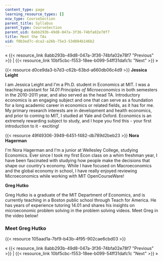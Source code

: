 ```yaml
---
content_type: page
learning_resource_types: []
ocw_type: CourseSection
parent_title: Syllabus
parent_type: CourseSection
parent_uid: 8abb293b-49d8-047a-3f36-74bfa02e78f7
title: Meet the TAs
uid: f0b3ed7c-dca2-a26b-75e3-53d084b146b2
---
```


« {{< resource_link 8abb293b-49d8-047a-3f36-74bfa02e78f7 "Previous" >}} | {{< resource_link 10bf5cbc-f553-18ee-b099-54ff31dafc1c "Next" >}} »

{{< resource d0ce9da3-b7d3-c62b-63bd-a660db06c4d9 >}} **Jessica Leight**

I am Jessica Leight and I'm a Ph.D. student in Economics at MIT. I was a teaching assistant for _14.01 Principles of Microeconomics_ in both semesters in the 2010-2011 year, and also served as the head TA. Introductory economics is an engaging subject and one that can serve as a foundation for a long academic career in economics or related fields, as it has for me. My primary research interests are in development and health economics, and prior to coming to MIT, I studied at Yale and Oxford. Economics is an extremely rewarding subject to study, and I hope you find this - your first introduction to it - exciting!

{{< resource 49f49306-3949-6451-f482-db789d2beb23 >}} **Nora Hagerman**

I'm Nora Hagerman and I'm a junior at Wellesley College, studying Economics. Ever since I took my first Econ class on a whim freshman year, I have been fascinated with studying how people make the decisions that shape our country's economy. While I have focused on Macroeconomics and the global economy in school, I have really enjoyed reviewing Microeconomics while working with MIT OpenCourseWare!

**Greg Hutko**

Greg Hutko is a graduate of the MIT Department of Economics, and is currently teaching in a Boston public school through Teach for America. He has years of experience tutoring 14.01 and shares his insights on microeconomic problem solving in the problem solving videos. Meet Greg in the video below!

### Meet Greg Hutko

{{< resource 105aad1a-7bf9-b43b-4f95-902cae6cbd03 >}}

« {{< resource_link 8abb293b-49d8-047a-3f36-74bfa02e78f7 "Previous" >}} | {{< resource_link 10bf5cbc-f553-18ee-b099-54ff31dafc1c "Next" >}} »